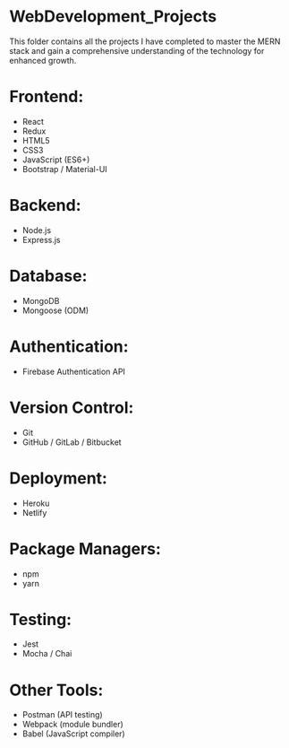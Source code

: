 # WebDevelopment_Projects
This folder contains all the projects I have completed to master the MERN stack and gain a comprehensive understanding of the technology for enhanced growth.

# Frontend:
  - React
  - Redux
  - HTML5
  - CSS3
  - JavaScript (ES6+)
  - Bootstrap / Material-UI
  
# Backend:
  - Node.js
  - Express.js
  
# Database:
  - MongoDB
  - Mongoose (ODM)

# Authentication:
  - Firebase Authentication API

# Version Control:
  - Git
  - GitHub / GitLab / Bitbucket

# Deployment:
  - Heroku
  - Netlify

# Package Managers:
  - npm
  - yarn

# Testing:
  - Jest
  - Mocha / Chai

# Other Tools:
  - Postman (API testing)
  - Webpack (module bundler)
  - Babel (JavaScript compiler)

